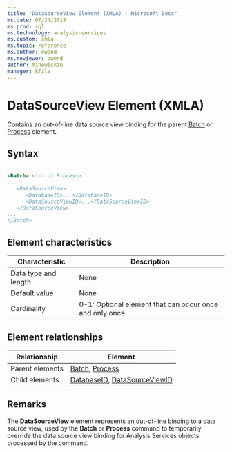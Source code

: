 ```yaml
---
title: "DataSourceView Element (XMLA) | Microsoft Docs"
ms.date: 07/24/2018
ms.prod: sql
ms.technology: analysis-services
ms.custom: xmla
ms.topic: reference
ms.author: owend
ms.reviewer: owend
author: minewiskan
manager: kfile
---
```

# DataSourceView Element (XMLA)

  Contains an out-of-line data source view binding for the parent [Batch](../xml-elements-commands/batch-element-xmla.md) or [Process](../xml-elements-commands/process-element-xmla.md) element.  
  
## Syntax  
  
```xml  
  
<Batch> <!-- or Process>  
...  
   <DataSourceView>  
      <DatabaseID>...</DatabaseID>  
      <DataSourceViewID>...</DataSourceViewID>  
   </DataSourceView>  
...  
</Batch>  
```  
  
## Element characteristics  
  
|Characteristic|Description|  
|--------------------|-----------------|  
|Data type and length|None|  
|Default value|None|  
|Cardinality|0-1: Optional element that can occur once and only once.|  
  
## Element relationships  
  
|Relationship|Element|  
|------------------|-------------|  
|Parent elements|[Batch](../xml-elements-commands/batch-element-xmla.md), [Process](../xml-elements-commands/process-element-xmla.md)|  
|Child elements|[DatabaseID](../xml-elements-properties/databaseid-element-xmla.md), [DataSourceViewID](../../assl/properties/datasourceviewid-element-assl.md)|  
  
## Remarks  
 The **DataSourceView** element represents an out-of-line binding to a data source view, used by the **Batch** or **Process** command to temporarily override the data source view binding for Analysis Services objects processed by the command.
  
  
